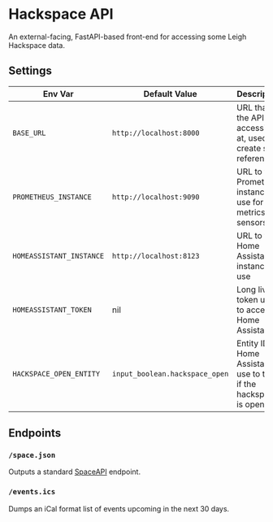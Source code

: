 # Hackspace API

An external-facing, FastAPI-based front-end for accessing some Leigh Hackspace data.

## Settings

| Env Var                  | Default Value                  | Description                                                          |
| ------------------------ | ------------------------------ | -------------------------------------------------------------------- |
| `BASE_URL`               | `http://localhost:8000`        | URL that the API is accessible at, used to create self references    |
| `PROMETHEUS_INSTANCE`    | `http://localhost:9090`        | URL to the Prometheus instance to use for metrics and sensors        |
| `HOMEASSISTANT_INSTANCE` | `http://localhost:8123`        | URL to the Home Assistant instance to use                            |
| `HOMEASSISTANT_TOKEN`    | nil                            | Long lived token used to access Home Assistant                       |
| `HACKSPACE_OPEN_ENTITY`  | `input_boolean.hackspace_open` | Entity ID in Home Assistant to use to track if the hackspace is open |

## Endpoints

### `/space.json`

Outputs a standard [SpaceAPI](https://spaceapi.io) endpoint.

### `/events.ics`

Dumps an iCal format list of events upcoming in the next 30 days.
